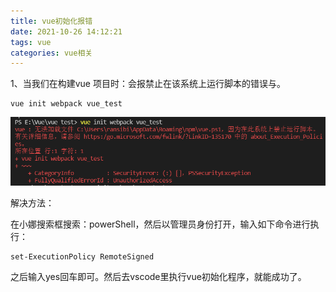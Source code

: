 ```yaml
---
title: vue初始化报错
date: 2021-10-26 14:12:21
tags: vue
categories: vue相关
---
```


1、当我们在构建vue 项目时：会报禁止在该系统上运行脚本的错误与。

```
vue init webpack vue_test
```

<!--more -->

![image-20211025174128857](./vue初始化报错/image-20211025174128857.png)

解决方法：

   在小娜搜索框搜索：powerShell，然后以管理员身份打开，输入如下命令进行执行：

```
set-ExecutionPolicy RemoteSigned
```

之后输入yes回车即可。然后去vscode里执行vue初始化程序，就能成功了。
